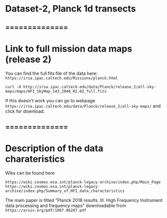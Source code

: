 # Dataset-2, Planck 1d transects


##  ==============
# Link to full mission data maps (release 2)

You can find the full fits file of the data here: `https://irsa.ipac.caltech.edu/Missions/planck.html`

```shell
curl -O http://irsa.ipac.caltech.edu/data/Planck/release_2/all-sky-maps/maps/HFI_SkyMap_143_2048_R2.02_full.fits
```

If this doesn't work you can go to webpage `https://irsa.ipac.caltech.edu/data/Planck/release_2/all-sky-maps/` and click for download.


##  ==============
# Description of the data charateristics


Wiks can be found here

```
https://wiki.cosmos.esa.int/planck-legacy-archive/index.php/Main_Page
https://wiki.cosmos.esa.int/planck-legacy-archive/index.php/Summary_of_HFI_data_characteristics
```

The main paper is titled "Planck 2018 results. III. High Frequency Instrument data processing and frequency maps" downloadable from `https://arxiv.org/pdf/1807.06207.pdf`

